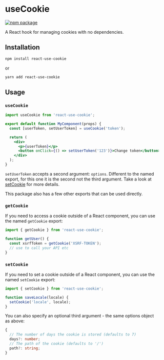 # useCookie

[![npm package][npm-badge]][npm]

A React hook for managing cookies with no dependencies.

## Installation

```bash
npm install react-use-cookie
```

or

```bash
yarn add react-use-cookie
```

## Usage

### `useCookie`

```jsx
import useCookie from 'react-use-cookie';

export default function MyComponent(props) {
  const [userToken, setUserToken] = useCookie('token');

  return (
    <div>
      <p>{userToken}</p>
      <button onClick={() => setUserToken('123')}>Change token</button>
    </div>
  );
}
```

`setUserToken` accepts a second argument: `options`. Different to the named
export, for this one it is the second not the third argument. Take a look at
[setCookie](#setcookie) for more details.

This package also has a few other exports that can be used directly.

### `getCookie`

If you need to access a cookie outside of a React component, you can use the
named `getCookie` export:

```js
import { getCookie } from 'react-use-cookie';

function getUser() {
  const xsrfToken = getCookie('XSRF-TOKEN');
  // use to call your API etc
}
```

### `setCookie`

If you need to set a cookie outside of a React component, you can use the
named `setCookie` export:

```js
import { setCookie } from 'react-use-cookie';

function saveLocale(locale) {
  setCookie('locale', locale);
}
```

You can also specify an optional third argument - the same options object as
above:

```ts
{
  // The number of days the cookie is stored (defaults to 7)
  days?: number;
  // The path of the cookie (defaults to '/')
  path?: string;
}
```

[npm-badge]: https://img.shields.io/npm/v/react-use-cookie.svg
[npm]: https://www.npmjs.org/package/react-use-cookie
